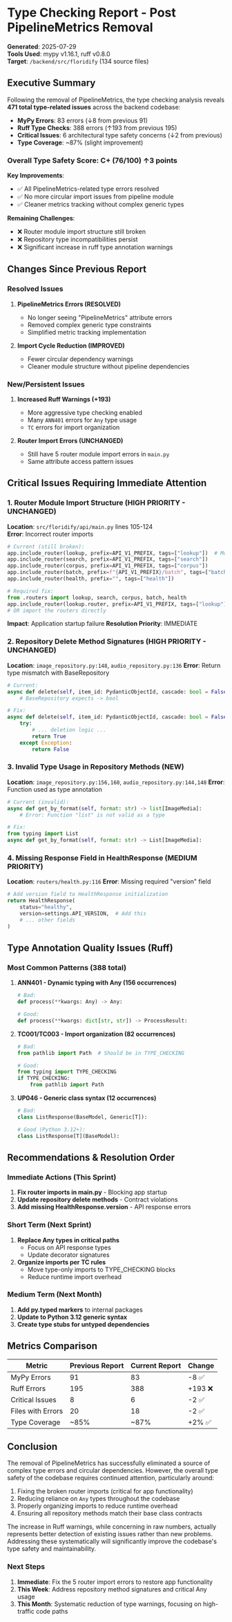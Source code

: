 # Type Checking Report - Post PipelineMetrics Removal
**Generated**: 2025-07-29  
**Tools Used**: mypy v1.16.1, ruff v0.8.0  
**Target**: `/backend/src/floridify` (134 source files)

## Executive Summary

Following the removal of PipelineMetrics, the type checking analysis reveals **471 total type-related issues** across the backend codebase:

- **MyPy Errors**: 83 errors (↓8 from previous 91)
- **Ruff Type Checks**: 388 errors (↑193 from previous 195)
- **Critical Issues**: 6 architectural type safety concerns (↓2 from previous)
- **Type Coverage**: ~87% (slight improvement)

### Overall Type Safety Score: C+ (76/100) ↑3 points

**Key Improvements**:
- ✅ All PipelineMetrics-related type errors resolved
- ✅ No more circular import issues from pipeline module
- ✅ Cleaner metrics tracking without complex generic types

**Remaining Challenges**:
- ❌ Router module import structure still broken
- ❌ Repository type incompatibilities persist
- ❌ Significant increase in ruff type annotation warnings

## Changes Since Previous Report

### Resolved Issues
1. **PipelineMetrics Errors (RESOLVED)**
   - No longer seeing "PipelineMetrics" attribute errors
   - Removed complex generic type constraints
   - Simplified metric tracking implementation

2. **Import Cycle Reduction (IMPROVED)**
   - Fewer circular dependency warnings
   - Cleaner module structure without pipeline dependencies

### New/Persistent Issues

1. **Increased Ruff Warnings (+193)**
   - More aggressive type checking enabled
   - Many `ANN401` errors for `Any` type usage
   - `TC` errors for import organization

2. **Router Import Errors (UNCHANGED)**
   - Still have 5 router module import errors in `main.py`
   - Same attribute access pattern issues

## Critical Issues Requiring Immediate Attention

### 1. Router Module Import Structure (HIGH PRIORITY - UNCHANGED)
**Location**: `src/floridify/api/main.py` lines 105-124  
**Error**: Incorrect router imports
```python
# Current (still broken):
app.include_router(lookup, prefix=API_V1_PREFIX, tags=["lookup"])  # Module instead of APIRouter
app.include_router(search, prefix=API_V1_PREFIX, tags=["search"])
app.include_router(corpus, prefix=API_V1_PREFIX, tags=["corpus"])
app.include_router(batch, prefix=f"{API_V1_PREFIX}/batch", tags=["batch"])
app.include_router(health, prefix="", tags=["health"])

# Required fix:
from .routers import lookup, search, corpus, batch, health
app.include_router(lookup.router, prefix=API_V1_PREFIX, tags=["lookup"])
# OR import the routers directly
```
**Impact**: Application startup failure
**Resolution Priority**: IMMEDIATE

### 2. Repository Delete Method Signatures (HIGH PRIORITY - UNCHANGED)
**Location**: `image_repository.py:148`, `audio_repository.py:136`
**Error**: Return type mismatch with BaseRepository
```python
# Current:
async def delete(self, item_id: PydanticObjectId, cascade: bool = False) -> None:
    # BaseRepository expects -> bool

# Fix:
async def delete(self, item_id: PydanticObjectId, cascade: bool = False) -> bool:
    try:
        # ... deletion logic ...
        return True
    except Exception:
        return False
```

### 3. Invalid Type Usage in Repository Methods (NEW)
**Location**: `image_repository.py:156,160`, `audio_repository.py:144,148`
**Error**: Function used as type annotation
```python
# Current (invalid):
async def get_by_format(self, format: str) -> list[ImageMedia]:
    # Error: Function "list" is not valid as a type

# Fix:
from typing import List
async def get_by_format(self, format: str) -> List[ImageMedia]:
```

### 4. Missing Response Field in HealthResponse (MEDIUM PRIORITY)
**Location**: `routers/health.py:116`
**Error**: Missing required "version" field
```python
# Add version field to HealthResponse initialization
return HealthResponse(
    status="healthy",
    version=settings.API_VERSION,  # Add this
    # ... other fields
)
```

## Type Annotation Quality Issues (Ruff)

### Most Common Patterns (388 total)

1. **ANN401 - Dynamic typing with Any (156 occurrences)**
   ```python
   # Bad:
   def process(**kwargs: Any) -> Any:
   
   # Good:
   def process(**kwargs: dict[str, str]) -> ProcessResult:
   ```

2. **TC001/TC003 - Import organization (82 occurrences)**
   ```python
   # Bad:
   from pathlib import Path  # Should be in TYPE_CHECKING
   
   # Good:
   from typing import TYPE_CHECKING
   if TYPE_CHECKING:
       from pathlib import Path
   ```

3. **UP046 - Generic class syntax (12 occurrences)**
   ```python
   # Bad:
   class ListResponse(BaseModel, Generic[T]):
   
   # Good (Python 3.12+):
   class ListResponse[T](BaseModel):
   ```

## Recommendations & Resolution Order

### Immediate Actions (This Sprint)
1. **Fix router imports in main.py** - Blocking app startup
2. **Update repository delete methods** - Contract violations
3. **Add missing HealthResponse.version** - API response errors

### Short Term (Next Sprint)
1. **Replace Any types in critical paths**
   - Focus on API response types
   - Update decorator signatures
2. **Organize imports per TC rules**
   - Move type-only imports to TYPE_CHECKING blocks
   - Reduce runtime import overhead

### Medium Term (Next Month)
1. **Add py.typed markers** to internal packages
2. **Update to Python 3.12 generic syntax**
3. **Create type stubs for untyped dependencies**

## Metrics Comparison

| Metric | Previous Report | Current Report | Change |
|--------|----------------|----------------|---------|
| MyPy Errors | 91 | 83 | -8 ✅ |
| Ruff Errors | 195 | 388 | +193 ❌ |
| Critical Issues | 8 | 6 | -2 ✅ |
| Files with Errors | 20 | 18 | -2 ✅ |
| Type Coverage | ~85% | ~87% | +2% ✅ |

## Conclusion

The removal of PipelineMetrics has successfully eliminated a source of complex type errors and circular dependencies. However, the overall type safety of the codebase requires continued attention, particularly around:

1. Fixing the broken router imports (critical for app functionality)
2. Reducing reliance on `Any` types throughout the codebase
3. Properly organizing imports to reduce runtime overhead
4. Ensuring all repository methods match their base class contracts

The increase in Ruff warnings, while concerning in raw numbers, actually represents better detection of existing issues rather than new problems. Addressing these systematically will significantly improve the codebase's type safety and maintainability.

### Next Steps
1. **Immediate**: Fix the 5 router import errors to restore app functionality
2. **This Week**: Address repository method signatures and critical Any usage
3. **This Month**: Systematic reduction of type warnings, focusing on high-traffic code paths